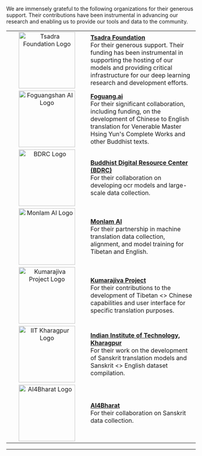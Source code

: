 We are immensely grateful to the following organizations for their generous support. Their contributions have been instrumental in advancing our research and enabling us to provide our tools and data to the community.

<table>
  <tbody><tr>
    <td align="center" width="200" valign="middle"><a href="https://tsadra.org"><img src="https://dharmamitra.github.io/dharmamitra-guides/assets/tsadra.png" alt="Tsadra Foundation Logo" width="150"></a></td>
    <td valign="middle"><strong><a href="https://tsadra.org">Tsadra Foundation</a></strong><br>For their generous support. Their funding has been instrumental in supporting the hosting of our models and providing critical infrastructure for our deep learning research and development efforts.</td>
  </tr>
  <tr>
    <td align="center" width="200" valign="middle"><a href="https://foguang.ai"><img src="https://dharmamitra.github.io/dharmamitra-guides/assets/fgsai.png" alt="Foguangshan AI Logo" width="150"></a></td>
    <td valign="middle"><strong><a href="https://foguang.ai">Foguang.ai</a></strong><br>For their significant collaboration, including funding, on the development of Chinese to English translation for Venerable Master Hsing Yun's Complete Works and other Buddhist texts.</td>
  </tr>
  <tr>
    <td align="center" width="200" valign="middle"><a href="https://www.bdrc.io/"><img src="https://dharmamitra.github.io/dharmamitra-guides/assets/bdrc.jpg" alt="BDRC Logo" width="150"></a></td>
    <td valign="middle"><strong><a href="https://www.bdrc.io/">Buddhist Digital Resource Center (BDRC)</a></strong><br>For their collaboration on developing ocr models and large-scale data collection.</td>
  </tr>
  <tr>
    <td align="center" width="200" valign="middle"><a href="https://monlam.ai"><img src="https://dharmamitra.github.io/dharmamitra-guides/assets/monlam-ai-logo.png" alt="Monlam AI Logo" width="150"></a></td>
    <td valign="middle"><strong><a href="https://monlam.ai">Monlam AI</a></strong><br>For their partnership in machine translation data collection, alignment, and model training for Tibetan and English.</td>
  </tr>
  <tr>
    <td align="center" width="200" valign="middle"><a href="https://www.ymfz.org/?lang=en"><img src="https://dharmamitra.github.io/dharmamitra-guides/assets/kumarajiva.svg" alt="Kumarajiva Project Logo" width="150"></a></td>
    <td valign="middle"><strong><a href="https://www.ymfz.org/?lang=en">Kumarajiva Project</a></strong><br>For their contributions to the development of Tibetan &lt;> Chinese capabilities and user interface for specific translation purposes.</td>
  </tr>
  <tr>
    <td align="center" width="200" valign="middle"><a href="http://www.iitkgp.ac.in/"><img src="https://dharmamitra.github.io/dharmamitra-guides/assets/iitkgp.svg" alt="IIT Kharagpur Logo" width="150"></a></td>
    <td valign="middle"><strong><a href="http://www.iitkgp.ac.in/">Indian Institute of Technology, Kharagpur</a></strong><br>For their work on the development of Sanskrit translation models and Sanskrit &lt;> English dataset compilation.</td>
  </tr>
  <tr>
    <td align="center" width="200" valign="middle"><a href="https://ai4bharat.org/"><img src="https://dharmamitra.github.io/dharmamitra-guides/assets/ai4bharat.svg" alt="AI4Bharat Logo" width="150"></a></td>
    <td valign="middle"><strong><a href="https://ai4bharat.org/">AI4Bharat</a></strong><br>For their collaboration on Sanskrit data collection.</td>
  </tr>
</tbody></table>

--- 